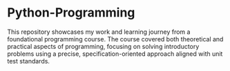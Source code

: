 # Python-Programming
This repository showcases my work and learning journey from a foundational programming course. The course covered both theoretical and practical aspects of programming, focusing on solving introductory problems using a precise, specification-oriented approach aligned with unit test standards.
